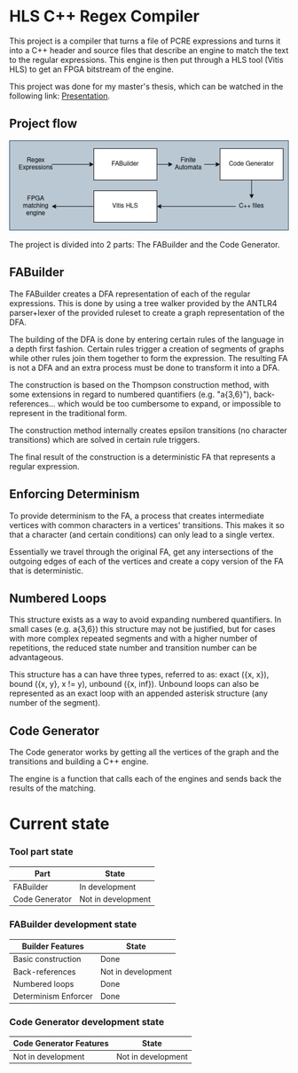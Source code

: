 # HLS C++ Regex Compiler

This project is a compiler that turns a file of PCRE expressions and turns it into a C++ header and source files that describe an engine to match the text to the regular expressions. This engine is then put through a HLS tool (Vitis HLS) to get an FPGA bitstream of the engine.

This project was done for my master's thesis, which can be watched in the following link: [Presentation](https://youtu.be/dNqrWZAVnhs).

## Project flow

![](README/ProjectFlow.png)

The project is divided into 2 parts: The FABuilder and the Code Generator.

## FABuilder

The FABuilder creates a DFA representation of each of the regular expressions. This is done by using a tree walker provided by the ANTLR4 parser+lexer of the provided ruleset to create a graph representation of the DFA.

The building of the DFA is done by entering certain rules of the language in a depth first fashion. Certain rules trigger a creation of segments of graphs while other rules join them together to form the expression. The resulting FA is not a DFA and an extra process must be done to transform it into a DFA.

The construction is based on the Thompson construction method, with some extensions in regard to numbered quantifiers (e.g. "a{3,6}"), back-references... which would be too cumbersome to expand, or impossible to represent in the traditional form.

The construction method internally creates epsilon transitions (no character transitions) which are solved in certain rule triggers.

The final result of the construction is a deterministic FA that represents a regular expression.

## Enforcing Determinism

To provide determinism to the FA, a process that creates intermediate vertices with common characters in a vertices' transitions. This makes it so that a character (and certain conditions) can only lead to a single vertex.

Essentially we travel through the original FA, get any intersections of the outgoing edges of each of the vertices and create a copy version of the FA that is deterministic.


## Numbered Loops

This structure exists as a way to avoid expanding numbered quantifiers. In small cases (e.g. a{3,6}) this structure may not be justified, but for cases with more complex repeated segments and with a higher number of repetitions, the reduced state number and transition number can be advantageous.

This structure has a can have three types, referred to as: exact ({x, x}), bound ({x, y}, x != y), unbound ({x, inf}). Unbound loops can also be represented as an exact loop with an appended asterisk structure (any number of the segment).


## Code Generator

The Code generator works by getting all the vertices of the graph and the transitions and building a C++ engine.

The engine is a function that calls each of the engines and sends back the results of the matching.

# Current state

### Tool part state

| Part           | State              |
|----------------|--------------------|
| FABuilder      | In development     |
| Code Generator | Not in development |

### FABuilder development state

| Builder Features     | State              |
|----------------------|--------------------|
| Basic construction   | Done               |
| Back-references      | Not in development |
| Numbered loops       | Done               |
| Determinism Enforcer | Done               |

### Code Generator development state

| Code Generator Features     | State              |
|----------------------|--------------------|
| Not in development   | Not in development|

